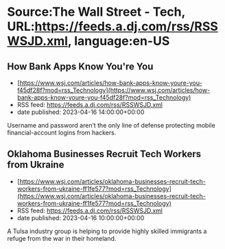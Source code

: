 # Source:The Wall Street - Tech, URL:https://feeds.a.dj.com/rss/RSSWSJD.xml, language:en-US

## How Bank Apps Know You're You
 - [https://www.wsj.com/articles/how-bank-apps-know-youre-you-f45df28f?mod=rss_Technology](https://www.wsj.com/articles/how-bank-apps-know-youre-you-f45df28f?mod=rss_Technology)
 - RSS feed: https://feeds.a.dj.com/rss/RSSWSJD.xml
 - date published: 2023-04-16 14:00:00+00:00

Username and password aren’t the only line of defense protecting mobile financial-account logins from hackers.

## Oklahoma Businesses Recruit Tech Workers from Ukraine
 - [https://www.wsj.com/articles/oklahoma-businesses-recruit-tech-workers-from-ukraine-ff1fe577?mod=rss_Technology](https://www.wsj.com/articles/oklahoma-businesses-recruit-tech-workers-from-ukraine-ff1fe577?mod=rss_Technology)
 - RSS feed: https://feeds.a.dj.com/rss/RSSWSJD.xml
 - date published: 2023-04-16 10:00:00+00:00

A Tulsa industry group is helping to provide highly skilled immigrants a refuge from the war in their homeland.

